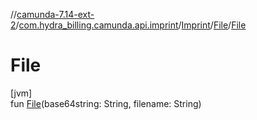 //[camunda-7.14-ext-2](../../../../index.md)/[com.hydra_billing.camunda.api.imprint](../../index.md)/[Imprint](../index.md)/[File](index.md)/[File](-file.md)

# File

[jvm]\
fun [File](-file.md)(base64string: String, filename: String)
